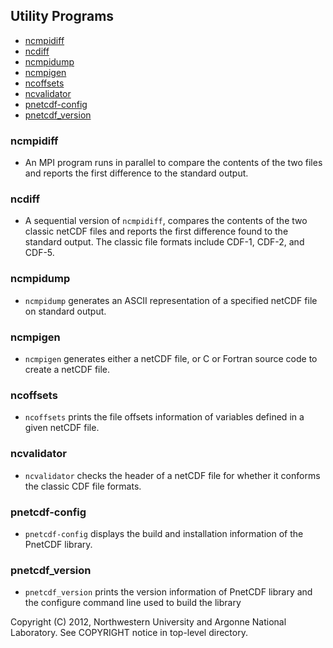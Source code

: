 ## Utility Programs

* [ncmpidiff](#ncmpidiff)
* [ncdiff](#ncdiff)
* [ncmpidump](#ncmpidump)
* [ncmpigen](#ncmpigen)
* [ncoffsets](#ncoffsets)
* [ncvalidator](#ncvalidator)
* [pnetcdf-config](#pnetcdf-config)
* [pnetcdf_version](#pnetcdf_version)

### ncmpidiff
* An MPI program runs in parallel to compare the contents of the two files and
  reports the first difference to the standard output.

### ncdiff
* A sequential version of `ncmpidiff`, compares the contents of the two classic
  netCDF files and reports the first difference found to the standard output.
  The classic file formats include CDF-1, CDF-2, and CDF-5.

### ncmpidump
* `ncmpidump` generates an ASCII representation of a specified netCDF file on
  standard output.

### ncmpigen
* `ncmpigen` generates either a netCDF file, or C or Fortran source code to
  create a netCDF file.

### ncoffsets
* `ncoffsets` prints the file offsets information of variables defined in a
  given netCDF file.

### ncvalidator
* `ncvalidator` checks the header of a netCDF file for whether it conforms the
  classic CDF file formats.

### pnetcdf-config
* `pnetcdf-config` displays the build and installation information of the
  PnetCDF library.

### pnetcdf_version
* `pnetcdf_version` prints the version information of PnetCDF library and the
  configure command line used to build the library

Copyright (C) 2012, Northwestern University and Argonne National Laboratory.
See COPYRIGHT notice in top-level directory.
